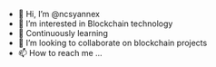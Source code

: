 - 👋 Hi, I’m @ncsyannex
- 👀 I’m interested in Blockchain technology
- 🌱 Continuously learning
- 💞️ I’m looking to collaborate on blockchain projects
- 📫 How to reach me ...

<!---
ncsyannex/ncsyannex is a ✨ special ✨ repository because its `README.md` (this file) appears on your GitHub profile.
You can click the Preview link to take a look at your changes.
--->
